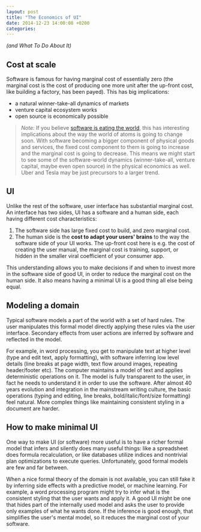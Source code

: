 ```yaml
---
layout: post
title: "The Economics of UI"
date: 2014-12-23 14:00:08 +0200
categories: 
---
```

*(and What To Do About It)*

## Cost at scale
Software is famous for having marginal cost of essentially zero (the marginal cost is the cost of producing one more unit after the up-front cost, like building a factory, has been payed). This has big implications:

- a natural winner-take-all dynamics of markets
- venture capital ecosystem works
- open source is economically possible

> *Note:* If you believe [software is eating the world](http://www.wsj.com/articles/SB10001424053111903480904576512250915629460), this has interesting implications about the way the world of atoms is going to change soon. With software becoming a bigger component of physical goods and services, the fixed cost component to them is going to increase and the marginal cost is going to decrease. This means we might start to see some of the software-world dynamics (winner-take-all, venture capital, maybe even open source) in the physical economics as well. Uber and Tesla may be just precursors to a larger trend.

## UI

Unlike the rest of the software, user interface has substantial marginal cost. An interface has two sides, UI has a software and a human side, each having different cost characteristics:

1. The software side has large fixed cost to build, and zero marginal cost.
2. The human side is the **cost to adapt your users' brains** to the way the software side of your UI works. The up-front cost here is e.g. the cost of creating the user manual, the marginal cost is training, support, or hidden in the smaller viral coefficient of your consumer app.

This understanding allows you to make decisions if and when to invest more in the software side of good UI, in order to reduce the marginal cost on the human side. It also means having a minimal UI is a good thing all else being equal.

## Modeling a domain

Typical software models a part of the world with a set of hard rules. The user manipulates this formal model directly applying these rules via the user interface. Secondary effects from user actions are inferred by software and reflected in the model.

For example, in word processing, you get to manipulate text at higher level (type and edit text, apply formatting), with software inferring low level details (line breaks at page width, text flow around images, repeating header/footer etc). The computer maintains a model of text and applies deterministic operations on it. The model is fully transparent to the user, in fact he needs to understand it in order to use the software. After almost 40 years evolution and integration in the mainstream writing culture, the basic operations (typing and editing, line breaks, bold/italic/font/size formatting) feel natural. More complex things like maintaining consistent styling in a document are harder.

## How to make minimal UI

One way to make UI (or software) more useful is to have a richer formal model that infers and silently does many useful things: like a spreadsheet does formula recalculation, or like databases utilize indices and nontrivial plan optimizations to execute queries. Unfortunately, good formal models are few and far between.

When a nice formal theory of the domain is not available, you can still fake it by inferring side effects with a predictive model, or machine learning. For example, a word processing program might try to infer what is the consistent styling that the user wants and apply it. A good UI might be one that hides part of the internally used model and asks the user to provide only examples of what he wants done. If the inference is good enough, that simplifies the user's mental model, so it reduces the marginal cost of your software.